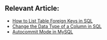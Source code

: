 ## Relevant Article:
-  [How to List Table Foreign Keys in SQL](https://www.baeldung.com/sql/list-table-foreign-keys)
-  [Change the Data Type of a Column in SQL](https://www.baeldung.com/sql/alter-column-datatype)
-  [Autocommit Mode in MySQL](https://www.baeldung.com/sql/mysql-autocommit-mode)
